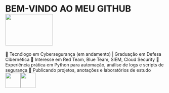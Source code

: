 <div>
 <h1>BEM-VINDO AO MEU GITHUB <img src="https://gifdb.com/images/thumbnail/pokemon-funny-pikachu-palpitating-eye-twitching-yhwpxv8qqozoungs.webp" width="150" height="100"/></h1>
🔹 Tecnólogo em Cybersegurança (em andamento) | Graduação em Defesa Cibernética
🔹 Interesse em Red Team, Blue Team, SIEM, Cloud Security
🔹 Experiência prática em Python para automação, análise de logs e scripts de segurança
🔹 Publicando projetos, anotações e laboratórios de estudo
 <a href="https://www.linkedin.com/in/vitorrozeno/" target="_blank"><img src="https://cdn.jsdelivr.net/gh/devicons/devicon@latest/icons/linkedin/linkedin-original.svg" width="48" height="48"/></a><a href="mailto:vitorsantosrozeno@gmail.com" target="_blank"><img src="https://img.icons8.com/?size=100&id=EgRndDDLh8kS&format=png&color=000000" width="48" height="48"/></a>
</div>
      

